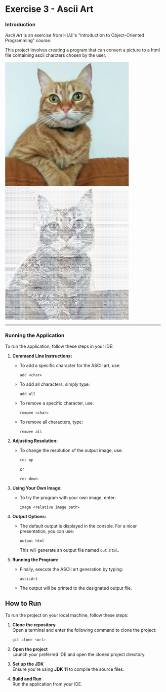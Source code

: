 # Exercise 3 - Ascii Art

### Introduction

*Ascii Art* is an exercise from HUJI's "Introduction to Object-Oriented Programming" course. 

This project involves creating a program that can convert a picture to a html file containing ascii charcters chosen by the user.

<img src="src/examples/cat.jpeg" alt="cat" width="400"/>
<img src="src/examples/catAsciiArt.png" alt="catAsciiArt Example" width="400"/>


---
### Running the Application

To run the application, follow these steps in your IDE:

1. **Command Line Instructions:**
   - To add a specific character for the ASCII art, use:
     ```
     add <char>
     ```
   - To add all characters, simply type:
     ```
     add all
     ```
   - To remove a specific character, use:
     ```
     remove <char>
     ```
   - To remove all characters, type:
     ```
     remove all
     ```

2. **Adjusting Resolution:**
   - To change the resolution of the output image, use:
     ```
     res up
     ```
     or
     ```
     res down
     ```

3. **Using Your Own Image:**
   - To try the program with your own image, enter:
     ```
     image <relative image path>
     ```

4. **Output Options:**
   - The default output is displayed in the console. For a nicer presentation, you can use:
     ```
     output html
     ```
     This will generate an output file named `out.html`.

5. **Running the Program:**
   - Finally, execute the ASCII art generation by typing:
     ```
     asciiArt
     ```
   - The output will be printed to the designated output file.

## How to Run

To run the project on your local machine, follow these steps:

1. **Clone the repository**  
   Open a terminal and enter the following command to clone the project:
    ```bash
    git clone <url>
    ```

2. **Open the project**  
   Launch your preferred IDE and open the cloned project directory.

3. **Set up the JDK**  
   Ensure you're using **JDK 11** to compile the source files.

4. **Build and Run**  
  Run the application from your IDE.
  
